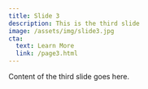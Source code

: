 ```yaml
---
title: Slide 3
description: This is the third slide
image: /assets/img/slide3.jpg
cta:
  text: Learn More
  link: /page3.html
---
```


Content of the third slide goes here.